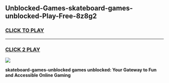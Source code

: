 
## Unblocked-Games-skateboard-games-unblocked-Play-Free-8z8g2
<h3>
<a href="https://premium76.site?title=skateboard-games-unblocked&ref=18A">CLICK TO PLAY</a></h3>
<hr>

<h3>
<a href="https://premium76.site?title=skateboard-games-unblocked&ref=18A">CLICK 2 PLAY</a>
  
</h3>

<a href="https://premium76.site?title=skateboard-games-unblocked&ref=18A"><img src="https://clearcache.store/games.png"></a>


**skateboard-games-unblocked games unblocked: Your Gateway to Fun and Accessible Online Gaming**
